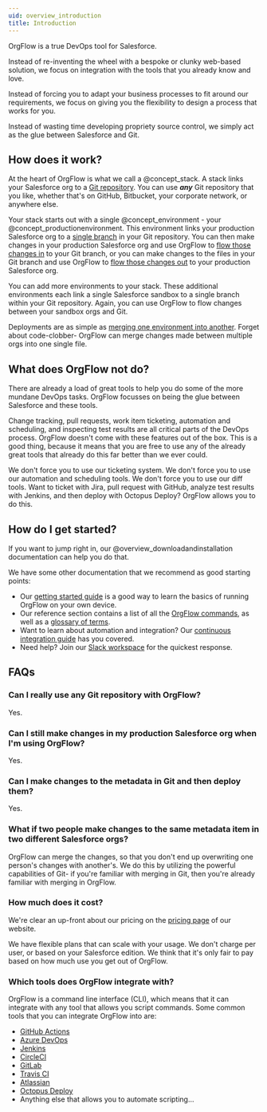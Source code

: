 ```yaml
---
uid: overview_introduction
title: Introduction
---
```


OrgFlow is a true DevOps tool for Salesforce.

Instead of re-inventing the wheel with a bespoke or clunky web-based solution, we focus on integration with the tools that you already know and love.

Instead of forcing you to adapt your business processes to fit around our requirements, we focus on giving you the flexibility to design a process that works for you.

Instead of wasting time developing propriety source control, we simply act as the glue between Salesforce and Git.

## How does it work?

At the heart of OrgFlow is what we call a @concept_stack. A stack links your Salesforce org to a [Git repository](xref:concept_remotegitrepository). You can use ***any*** Git repository that you like, whether that's on GitHub, Bitbucket, your corporate network, or anywhere else.

Your stack starts out with a single @concept_environment - your @concept_productionenvironment. This environment links your production Salesforce org to a [single branch](xref:concept_backinggitbranch) in your Git repository. You can then make changes in your production Salesforce org and use OrgFlow to [flow those changes in](xref:command_env_flowin) to your Git branch, or you can make changes to the files in your Git branch and use OrgFlow to [flow those changes out](xref:command_env_flowout) to your production Salesforce org.

You can add more environments to your stack. These additional environments each link a single Salesforce sandbox to a single branch within your Git repository. Again, you can use OrgFlow to flow changes between your sandbox orgs and Git.

Deployments are as simple as [merging one environment into another](xref:command_env_flowmerge). Forget about code-clobber- OrgFlow can merge changes made between multiple orgs into one single file.

## What does OrgFlow **not** do?

There are already a load of great tools to help you do some of the more mundane DevOps tasks. OrgFlow focusses on being the glue between Salesforce and these tools.

Change tracking, pull requests, work item ticketing, automation and scheduling, and inspecting test results are all critical parts of the DevOps process. OrgFlow doesn't come with these features out of the box. This is a good thing, because it means that you are free to use any of the already great tools that already do this far better than we ever could.

We don't force you to use our ticketing system. We don't force you to use our automation and scheduling tools. We don't force you to use our diff tools. Want to ticket with Jira, pull request with GitHub, analyze test results with Jenkins, and then deploy with Octopus Deploy? OrgFlow allows you to do this.

## How do I get started?

If you want to jump right in, our @overview_downloadandinstallation documentation can help you do that.

We have some other documentation that we recommend as good starting points:

- Our [getting started guide](xref:guide_gettingstarted) is a good way to learn the basics of running OrgFlow on your own device.
- Our reference section contains a list of all the [OrgFlow commands](xref:command_help), as well as a [glossary of terms](xref:concept_accesscontrol).
- Want to learn about automation and integration? Our [continuous integration guide](xref:guide_ci_overview) has you covered.
- Need help? Join our [Slack workspace](https://www.orgflow.io/slack) for the quickest response.

## FAQs

### Can I really use any Git repository with OrgFlow?

Yes.

### Can I still make changes in my production Salesforce org when I'm using OrgFlow?

Yes.

### Can I make changes to the metadata in Git and then deploy them?

Yes.

### What if two people make changes to the same metadata item in two different Salesforce orgs?

OrgFlow can merge the changes, so that you don't end up overwriting one person's changes with another's. We do this by utilizing the powerful capabilities of Git- if you're familiar with merging in Git, then you're already familiar with merging in OrgFlow.

### How much does it cost?

We're clear an up-front about our pricing on the [pricing page](https://www.orgflow.io/pricing) of our website.

We have flexible plans that can scale with your usage. We don't charge per user, or based on your Salesforce edition. We think that it's only fair to pay based on how much use you get out of OrgFlow.

### Which tools does OrgFlow integrate with?

OrgFlow is a command line interface (CLI), which means that it can integrate with any tool that allows you script commands. Some common tools that you can integrate OrgFlow into are:

- [GitHub Actions](https://github.com/features/actions)
- [Azure DevOps](https://azure.microsoft.com/en-us/services/devops/)
- [Jenkins](https://www.jenkins.io/)
- [CircleCI](https://circleci.com/)
- [GitLab](https://about.gitlab.com/)
- [Travis CI](https://www.travis-ci.com/)
- [Atlassian](https://www.atlassian.com/software/bamboo)
- [Octopus Deploy](https://octopus.com/)
- Anything else that allows you to automate scripting...
